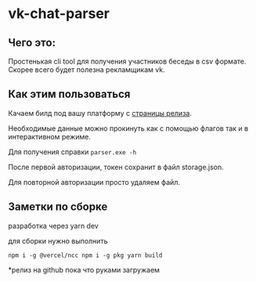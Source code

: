 # vk-chat-parser

## Чего это:

Простенькая cli tool для получения участников беседы в csv формате. Скорее всего
будет полезна рекламщикам vk.

## Как этим пользоваться

Качаем билд под вашу платформу с [страницы релиза](../blob/master/LICENSE).

Необходимые данные можно прокинуть как с помощью флагов так и в интерактивном
режиме.

Для получения справки `parser.exe -h`

После первой авторизации, токен сохранит в файл storage.json.

Для повторной авторизации просто удаляем файл.

## Заметки по сборке

разработка через yarn dev

для сборки нужно выполнить

`npm i -g @vercel/ncc npm i -g pkg yarn build`

\*релиз на github пока что руками загружаем

